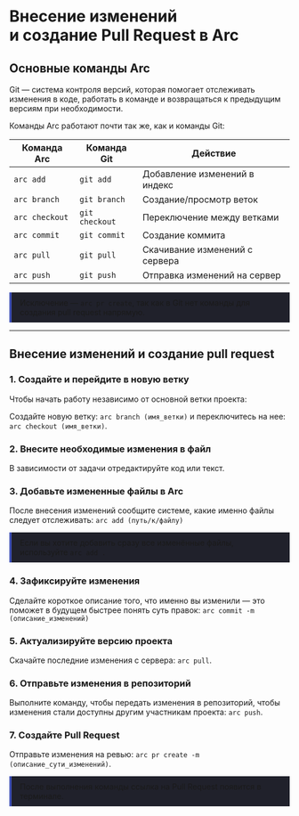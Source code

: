 <h1 class="name" id="h1"> Внесение изменений </br>и создание Pull Request в Arc</h1>

## Основные команды Arc
 
Git — система контроля версий, которая помогает отслеживать изменения в коде, работать в команде и возвращаться к предыдущим версиям при необходимости.


Команды Arc работают почти так же, как и команды Git:
  
| Команда   Arc      | Команда Git  | Действие                    |
|------------------|---------------|------------------------------|
| `arc add`        | `git add`     | Добавление изменений в индекс |
| `arc branch`     | `git branch`  | Создание/просмотр веток       |
| `arc checkout`   | `git checkout`| Переключение между ветками    |
| `arc commit`     | `git commit`  | Создание коммита             |
| `arc pull`       | `git pull`    | Скачивание изменений с сервера  |
| `arc push`       | `git push`    | Отправка изменений на сервер  |

<div style="border-left: 4px solid #4051B5; background-color:rgb(32, 33, 43); padding: 10px 15px; margin-top: 1em; margin-bottom: 1em; border-radius: 0px;">
Исключение — <code>arc pr create</code>, так как в Git нет команды для создания pull request напрямую.
</div>

---

## Внесение изменений и создание pull request

### 1. Создайте и перейдите в новую ветку
Чтобы начать работу независимо от основной ветки проекта:

Создайте новую ветку: `arc branch (имя_ветки)` и переключитесь на нее: `arc checkout (имя_ветки)`.

### 2. Внесите необходимые изменения в файл
В зависимости от задачи отредактируйте код или текст.

### 3. Добавьте измененные файлы в Arc
После внесения изменений сообщите системе, какие именно файлы следует отслеживать: `arc add (путь/к/файлу)`

<div style="border-left: 4px solid #4051B5; background-color:rgb(32, 33, 43); padding: 10px 15px; margin-top: 1em; margin-bottom: 1em; border-radius: 0px;">
Если вы хотите добавить сразу все изменённые файлы, используйте <code>arc add .</code>
</div>

### 4. Зафиксируйте изменения
Сделайте короткое описание того, что именно вы изменили — это поможет в будущем быстрее понять суть правок: `arc commit -m (описание_изменений)`

### 5. Актуализируйте версию проекта
Скачайте последние изменения с сервера: `arc pull`.

### 6. Отправьте изменения в репозиторий
Выполните команду, чтобы передать изменения в репозиторий, чтобы изменения стали доступны другим участникам проекта: `arc push`.

### 7. Создайте Pull Request
Отправьте изменения на ревью: `arc pr create -m (описание_сути_изменений)`.

<div style="border-left: 4px solid #4051B5; background-color:rgb(32, 33, 43); padding: 10px 15px; margin-top: 1em; margin-bottom: 1em; border-radius: 0px;">
После выполнения команды ссылка на Pull Request появится в терминале.</code>
</div>
